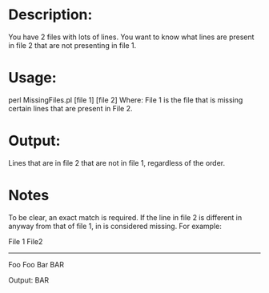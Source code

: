 # Description:
You have 2 files with lots of lines.  You want to know what lines are present in file 2 that are not presenting in file 1.

# Usage:
perl MissingFiles.pl [file 1] [file 2]
Where:
File 1 is the file that is missing certain lines that are present in File 2.

# Output:
Lines that are in file 2 that are not in file 1, regardless of the order.  

# Notes
To be clear, an exact match is required.  If the line in file 2 is different in anyway from that of file 1, in is considered missing. 
For example:

File 1    File2
-----     -----
Foo       Foo
Bar       BAR


Output:
BAR
